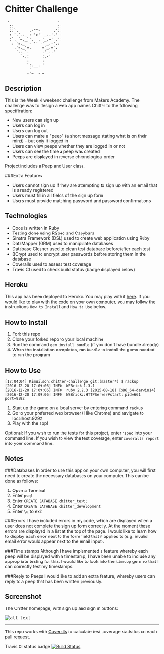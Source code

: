 Chitter Challenge
=================

```
 :                      :
  ::                    ::
  ::`.     .-""-.     .'::
  : `.`-._ : '>': _.-'.' :
  :`. `=._`'.  .''_.=' .':
   : `=._ `- '' -' _.-'.:
    :`=._`=.    .='_.=':
     `.._`.      .'_..'
       `-.:      :.-'
          :      :
          `:.__.:'
           :    :
          -'=  -'=
```

Description
-----------
This is the Week 4 weekend challenge from Makers Academy. The challenge was to design a web app names Chitter to the following specification:
* New users can sign up
* Users can log in
* Users can log out
* Users can make a "peep" (a short message stating what is on their mind) - but only if logged in
* Users can view peeps whether they are logged in or not
* Users can see the time a peep was created
* Peeps are displayed in reverse chronological order

Project includes a Peep and User class.

###Extra Features
* Users cannot sign up if they are attempting to sign up with an email that is already registered
* Users must fill in all fields of the sign up form
* Users must provide matching password and password confirmations

Technologies
------------
* Code is written in Ruby
* Testing done using RSpec and Capybara
* Sinatra Framework (DSL) used to create web application using Ruby
* DataMapper (ORM) used to manipulate databases
* Database Cleaner used to clean test database before/after each test
* BCrypt used to encrypt user passwords before storing them in the database
* Coveralls used to assess test coverage
* Travis CI used to check build status (badge displayed below)

Heroku
------
This app has been deployed to Heroku. You may play with it [here](https://sleepy-everglades-54950.herokuapp.com/). If you would like to play with the code on your own computer, you may follow the instructions `How to Install` and `How to Use` below.

How to Install
--------------
1. Fork this repo
2. Clone your forked repo to your local machine
3. Run the command `gem install bundle` (if you don't have bundle already)
4. When the installation completes, run `bundle` to install the gems needed to run the program

How to Use
----------
```
[17:04:04] KimWilson:chitter-challenge git:(master*) $ rackup
[2016-12-20 17:09:06] INFO  WEBrick 1.3.1
[2016-12-20 17:09:06] INFO  ruby 2.2.3 (2015-08-18) [x86_64-darwin14]
[2016-12-20 17:09:06] INFO  WEBrick::HTTPServer#start: pid=661 port=9292
```
1. Start up the game on a local server by entering command `rackup`
2. Go to your preferred web browser (I like Chrome) and navigate to localhost:9292
3. Play with the app!

Optional: If you wish to run the tests for this project, enter `rspec` into your command line. If you wish to view the test coverage, enter `coveralls report` into your command line.

Notes
-----

###Databases
In order to use this app on your own computer, you will first need to create the necessary databases on your computer. This can be done as follows:

1. Open a Terminal
2. Enter `psql`
3. Enter `CREATE DATABASE chitter_test;`
4. Enter `CREATE DATABASE chitter_development`
5. Enter `\q` to exit

###Errors
I have included errors in my code, which are displayed when a user does not complete the sign up form correctly. At the moment these errors are displayed in a list at the top of the page. I would like to learn how to display each error next to the form field that it applies to (e.g. invalid email error would appear next to the email input).

###Time stamps
Although I have implemented a feature whereby each peep will be displayed with a timestamp, I have been unable to include any appropriate testing for this. I would like to look into the `timecop` gem so that I can correctly test my timestamps.

###Reply to Peeps
I would like to add an extra feature, whereby users can reply to a peep that has been written previously.

Screenshot
----------

The Chitter homepage, with sign up and sign in buttons:

<kbd>![alt text](http://i.imgur.com/SKLBqzQ.png)</kbd>

***

This repo works with [Coveralls](https://coveralls.io/) to calculate test coverage statistics on each pull request.

Travis CI status badge [![Build Status](https://travis-ci.org/kwilson541/chitter-challenge.svg?branch=master)](https://travis-ci.org/kwilson541/chitter-challenge)
